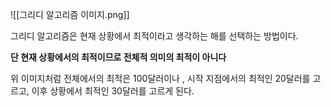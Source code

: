 ![[그리디 알고리즘 이미지.png]]

그리디 알고리즘은 현재 상황에서 최적이라고 생각하는 해를 선택하는 방법이다.  


**단 현재 상황에서의 최적이므로 전체적 의미의 최적이 아니다**

위 이미지처럼 전체에서의 최적은 100달러이나 , 시작 지점에서의 최적인 20달러를 고르고, 이후 상황에서 최적인 30달러를 고르게 된다.  




